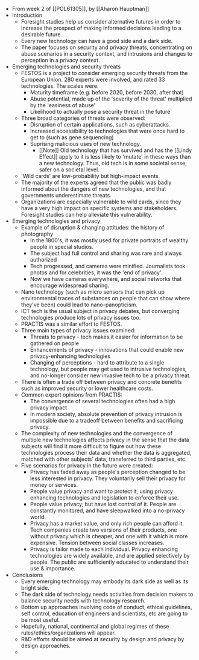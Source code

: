 - From week 2 of [[POL61305]], by [[Aharon Hauptman]]
- Introduction
    - Foresight studies help us consider alternative futures in order to increase the prospect of making informed decisions leading to a desirable future.
    - Every new technology can have a good side and a dark side.
    - The paper focuses on security and privacy threats, concentrating on abuse scenarios in a security context, and intrusions and changes to perception in a privacy context.
- Emerging technologies and security threats
    - FESTOS is a project to consider emerging security threats from the European Union. 280 experts were involved, and rated 33 technologies. The scales were:
        - Maturity timeframe (e.g. before 2020, before 2030, after that)
        - Abuse potential, made up of the 'severity of the threat' multiplied by the 'easiness of abuse'
        - Likelihood to actually pose a security threat in the future
    - Three broad categories of threats were observed:
        - Disruption of certain applications, such as cyberattacks.
        - Increased accessibility to technologies that were once hard to get to (such as gene sequencing)
        - Suprising malicious uses of new technology.
            - [[Note]] Old technology that has survived and has the [[Lindy Effect]] apply to it is less likely to 'mutate' in these ways than a new technology. Thus, old tech is in some societal sense, safer on a societal level.
    - 'Wild cards' are low-probability but high-impact events.
    - The majority of the experts agreed that the public was badly informed about the dangers of new technologies, and that governments underestimate threats.
    - Organizations are especially vulnerable to wild cards, since they have a very high impact on specific systems and stakeholders. Foresight studies can help alleviate this vulnerability.
- Emerging technologies and privacy
    - Example of disruption & changing attitudes: the history of photography
        - In the 1800's, it was mostly used for private portraits of wealthy people in special studios.
        - The subject had full control and sharing was rare and always authorized
        - Tech progressed, and cameras were minified. Journalists took photos and for celebrities, it was the 'end of privacy'.
        - Now we have cameras everywhere, and social networks that encourage widespread sharing.
    - Nano technology (such as micro sensors that can pick up environmental traces of substances on people that can show where they've been) could lead to nano-panopticism.
    - ICT tech is the usual subject in privacy debates, but converging technologies produce lots of privacy issues too.
    - PRACTIS was a similar effort to FESTOS.
    - Three main types of privacy issues examined:
        - Threats to privacy - tech makes it easier for information to be gathered on people
        - Enhancements of privacy - innovations that could enable new privacy-enhancing technologies
        - Changing of perceptions - hard to attribute to a single technology, but people may get used to intrusive technologies, and no-longer consider new invasive tech to be a privacy threat.
    - There is often a trade off between privacy and concrete benefits such as improved security or lower healthcare costs.
    - Common expert opinions from PRACTIS:
        - The convergence of several technologies often had a high privacy impact
        - In modern society, absolute prevention of privacy intrusion is impossible due to a tradeoff between benefits and sacrificing privacy.
    - The complexity of new technologies and the convergence of multiple new technologies affects privacy in the sense that the data subjects will find it more difficult to figure out how these technologies process their data and whether the data is aggregated, matched with other subjects' data, transferred to third parties, etc.
    - Five scenarios for privacy in the future were created:
        - Privacy has faded away as people's perception changed to be less interested in privacy. They voluntarily sell their privacy for money or services.
        - People value privacy and want to protect it, using privacy enhancing technologies and legislation to enforce their use.
        - People value privacy, but have lost control of it. People are constantly monitored, and have sleepwalked into a no-privacy world.
        - Privacy has a market value, and only rich people can afford it. Tech companies create two versions of their products, one without privacy which is cheaper, and one with it which is more expensive. Tension between social classes increases.
        - Privacy is tailor made to each individual. Privacy enhancing technologies are widely available, and are applied selectively by people. The public are sufficiently educated to understand their use & importance.
- Conclusions
    - Every emerging technology may embody its dark side as well as its bright side.
    - The dark side of technology needs activities from decision makers to balance security needs with technology research.
    - Bottom up approaches involving code of conduct, ethical guidelines, self control, education of engineers and scientists, etc are going to be most useful.
    - Hopefully, national, continental and global regimes of these rules/ethics/organizations will appear.
    - R&D efforts should be aimed at security by design and privacy by design approaches.
    - 
